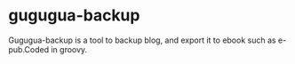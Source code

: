 gugugua-backup
==============

Gugugua-backup is a tool to backup blog, and export it to ebook such as e-pub.Coded in groovy. 